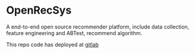 # OpenRecSys
A end-to-end open source recommender platform, include data collection, feature engineering and ABTest, recommend algorithm.

This repo code has deployed at [gitlab](https://gitlab.com/classtag/recsys/)
